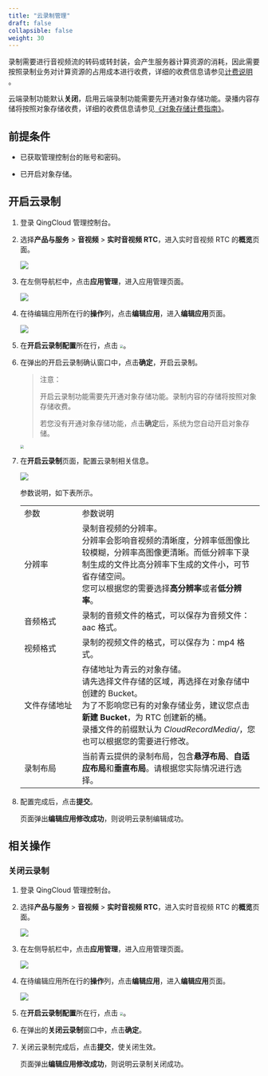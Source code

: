 ```yaml
---
title: "云录制管理"
draft: false
collapsible: false
weight: 30
---
```


录制需要进行音视频流的转码或转封装，会产生服务器计算资源的消耗，因此需要按照录制业务对计算资源的占用成本进行收费，详细的收费信息请参见[计费说明](../../new_billing/10_new_billing#计费项) 。

云端录制功能默认**关闭**，启用云端录制功能需要先开通对象存储功能。录播内容存储将按照对象存储收费，详细的收费信息请参见[《对象存储计费指南》](../../../../../../storage/object-storage/billing/price_new/)。

## 前提条件

- 已获取管理控制台的账号和密码。

- 已开启对象存储。

## 开启云录制

1. 登录 QingCloud 管理控制台。

2. 选择**产品与服务** > **音视频** > **实时音视频 RTC**，进入实时音视频 RTC 的**概览**页面。

   ![](../../_images/qs_app_list.png)

3. 在左侧导航栏中，点击**应用管理**，进入应用管理页面。

   ![](../../_images/um_app_list.png)

4. 在待编辑应用所在行的**操作**列，点击**编辑应用**，进入**编辑应用**页面。

   ![](../../_images/um_edit_app.png)

5. 在**开启云录制配置**所在行，点击 <img src="../../_images/icon_closed.png" style="zoom:40%;" />。

6. 在弹出的开启云录制确认窗口中，点击**确定**，开启云录制。

   > 注意：
   >
   > 开启云录制功能需要先开通对象存储功能。录制内容的存储将按照对象存储收费。
   >
   > 若您没有开通对象存储功能，点击**确定**后，系统为您自动开启对象存储。

   <img src="../../_images/um_open_cloudlive.png" style="zoom:45%;" />

7. 在**开启云录制**页面，配置云录制相关信息。

   ![](../../_images/um_edit_cloudlive.png)

   参数说明，如下表所示。

   <table class="table table-bordered table-striped table-condensed">
     <tr>
       <td>
         <span style="display:inline-block;width:100px">参数</span>
       </td>
       <td>
         参数说明
       </td>
     </tr>
       <tr>
       <td>
         分辨率
       </td>
       <td>
         录制音视频的分辨率。<br>分辨率会影响音视频的清晰度，分辨率低图像比较模糊，分辨率高图像更清晰。而低分辨率下录制生成的文件比高分辨率下生成的文件小，可节省存储空间。<br>您可以根据您的需要选择<b>高分辨率</b>或者<b>低分辨率</b>。
       </td>
     </tr>
     <tr>
       <td>
         音频格式
       </td>
       <td>
         录制的音频文件的格式，可以保存为音频文件：aac 格式。
       </td>
     </tr>
       <tr>
       <td>
         视频格式
       </td>
       <td>
         录制的视频文件的格式，可以保存为：mp4 格式。
       </td>
     </tr>
         <tr>
       <td>
         文件存储地址
       </td>
       <td>
         存储地址为青云的对象存储。<br />请先选择文件存储的区域，再选择在对象存储中创建的 Bucket。<br />为了不影响您已有的对象存储业务，建议您点击<b>新建 Bucket</b>，为 RTC 创建新的桶。<br />录播文件的前缀默认为 <i>CloudRecordMedia/</i>，您也可以根据您的需要进行修改。
       </td>
     </tr>
         <tr>
       <td>
         录制布局
       </td>
       <td>
         当前青云提供的录制布局，包含<b>悬浮布局</b>、<b>自适应布局</b>和<b>垂直布局</b>。请根据您实际情况进行选择。
       </td>
     </tr>
   </table>

8. 配置完成后，点击**提交**。

   页面弹出**编辑应用修改成功**，则说明云录制编辑成功。

## 相关操作

### 关闭云录制

1. 登录 QingCloud 管理控制台。

2. 选择**产品与服务** > **音视频** > **实时音视频 RTC**，进入实时音视频 RTC 的**概览**页面。

   ![](../../_images/qs_app_list.png)

3. 在左侧导航栏中，点击**应用管理**，进入应用管理页面。

   ![](../../_images/um_app_list.png)

4. 在待编辑应用所在行的**操作**列，点击**编辑应用**，进入**编辑应用**页面。

   ![](../../_images/um_close_cloudlive.png)

5. 在**开启云录制配置**所在行，点击 <img src="../../_images/icon_opened.png" style="zoom:40%;" />。

6. 在弹出的**关闭云录制**窗口中，点击**确定**。

7. 关闭云录制完成后，点击**提交**，使关闭生效。

   页面弹出**编辑应用修改成功**，则说明云录制关闭成功。

   

